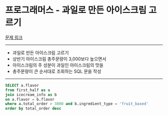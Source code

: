# 프로그래머스 - 과일로 만든 아이스크림 고르기

[문제 링크](https://school.programmers.co.kr/learn/courses/30/lessons/133025)

---

- 과일로 만든 아이스크림 고르기
- 상반기 아이스크림 총주문량이 3,000보다 높으면서
- 아이스크림의 주 성분이 과일인 아이스크림의 맛을
- 총주문량이 큰 순서대로 조회하는 SQL 문을 작성

---

```sql
SELECT a.flavor
from first_half as a
join icecream_info as b
on a.flavor = b.flavor
where a.total_order > 3000 and b.ingredient_type = 'fruit_based'
order by total_order desc
```
